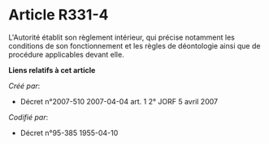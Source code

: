 # Article R331-4

L'Autorité établit son règlement intérieur, qui précise notamment les conditions de son fonctionnement et les règles de
déontologie ainsi que de procédure applicables devant elle.

**Liens relatifs à cet article**

_Créé par_:

  - Décret n°2007-510 2007-04-04 art. 1 2° JORF 5 avril 2007

_Codifié par_:

  - Décret n°95-385 1955-04-10
